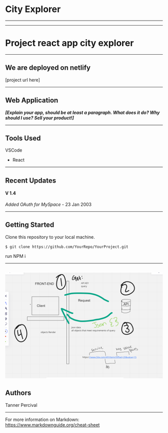 # City Explorer
---------------------------------
---------------------------------

# Project react app city explorer
---------------------------------
## We are deployed on netlify

[project url here]

---------------------------------
## Web Application
***[Explain your app, should be at least a paragraph. What does it do? Why should I use? Sell your product!]***



---------------------------------

## Tools Used
VSCode

- React

---------------------------------

## Recent Updates

#### V 1.4
*Added OAuth for MySpace* - 23 Jan 2003

---------------------------

## Getting Started

Clone this repository to your local machine.
```
$ git clone https://github.com/YourRepo/YourProject.git
```
run NPM i 


---------------------------------
![ScreenShot](./public/images/WRRC.PNG)
------------------------------

## Authors
Tanner Percival

------------------------------

For more information on Markdown: https://www.markdownguide.org/cheat-sheet

